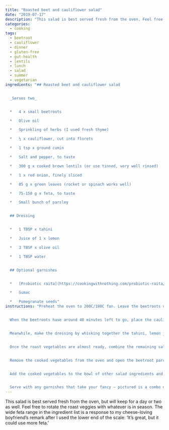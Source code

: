 ```yaml
---
title: "Roasted beet and cauliflower salad"
date: "2019-07-17"
description: "This salad is best served fresh from the oven. Feel free to rotate the roast veggies with whatever is in season."
categories: 
  - cooking
tags: 
  - beetroot
  - cauliflower
  - dinner
  - gluten-free
  - gut-health
  - lentils
  - lunch
  - salad
  - summer
  - vegetarian
ingredients: "## Roasted beet and cauliflower salad


  _Serves two_


  *   4 x small beetroots

  *   Olive oil

  *   Sprinkling of herbs (I used fresh thyme)

  *   ½ x cauliflower, cut into florets

  *   1 tsp x ground cumin

  *   Salt and pepper, to taste

  *   300 g x cooked brown lentils (or use tinned, very well rinsed)

  *   1 x red onion, finely sliced

  *   85 g x green leaves (rocket or spinach works well)

  *   75-150 g x feta, to taste

  *   Small bunch of parsley


  ## Dressing


  *   1 TBSP x tahini

  *   Juice of 1 x lemon

  *   3 TBSP x olive oil

  *   1 TBSP water


  ## Optional garnishes


  *   [Probiotic raita](https://cookingwithnothing.com/probiotic-raita/)

  *   Sumac

  *   Pomegranate seeds"
instructions: "Preheat the oven to 200C/180C fan. Leave the beetroots unpeeled. Wrap them in tinfoil, drizzling with olive oil and sprinkling with herbs before sealing the package, and place on a baking sheet in the oven. Roast for 60-90 minutes in total, or until easily pierced through with a fork.


  When the beetroots have around 40 minutes left to go, place the cauliflower florets on a separate baking sheet. Drizzle with olive oil and sprinkle over the ground cumin. Season with salt and pepper, and cook in the oven for 40 minutes or until golden.


  Meanwhile, make the dressing by whisking together the tahini, lemon juice, olive oil and water.


  Once the roast vegetables are almost ready, combine the remaining salad ingredients in a large bowl, reserving some feta to garnish if desired.


  Remove the cooked vegetables from the oven and open the beetroot parcel. If you want to remove the skins, wait until the beetroots are cool enough to handle. The skins will slide right off. Either way, cut them into bite-sized wedges.


  Add the cooked vegetables to the bowl of other salad ingredients and pour over the dressing.


  Serve with any garnishes that take your fancy – pictured is a combo of raita, a sprinkling of sumac and some pomegranate seeds. Finish with an extra drizzling of olive oil, and salt and pepper to taste."
---
```


This salad is best served fresh from the oven, but will keep for a day or two as well. Feel free to rotate the roast veggies with whatever is in season. The wide feta range in the ingredient list is a response to my cheese-loving boyfriend’s remark after I used the lower end of the scale: ‘It’s great, but it could use more feta.’
